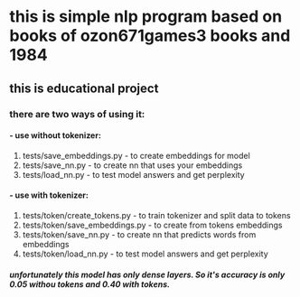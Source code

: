 # this is simple nlp program based on books of ozon671games3 books and 1984
## this is educational project
### there are two ways of using it:
#### - use without tokenizer:
1. tests/save_embeddings.py - to create embeddings for model
2. tests/save_nn.py - to create nn that uses your embeddings
3. tests/load_nn.py - to test model answers and get perplexity
#### - use with tokenizer:
1. tests/token/create_tokens.py - to train tokenizer and split data to tokens
2. tests/token/save_embeddings.py - to create from tokens embeddings
3. tests/token/save_nn.py - to create nn that predicts words from embeddings
4. tests/token/load_nn.py - to test model answers and get perplexity
##### unfortunately this model has only dense layers. So it's accuracy is only 0.05 withou tokens and 0.40 with tokens.
